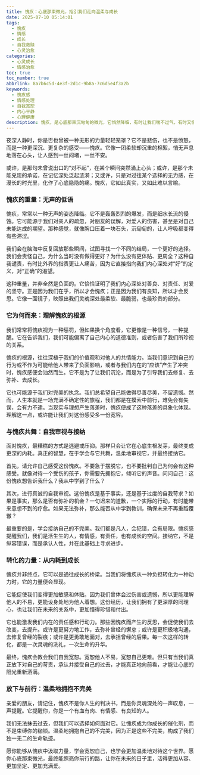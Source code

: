 ```yaml
---
title: 愧疚：心底那束微光，指引我们走向温柔与成长
date: 2025-07-10 05:14:01
tags:
  - 愧疚
  - 情感
  - 成长
  - 自我救赎
  - 心灵治愈
categories:
  - 心灵成长
  - 情感治愈
toc: true
toc_number: true
abbrlink: 8a7b6c5d-4e3f-2d1c-9b8a-7c6d5e4f3a2b
keywords:
  - 愧疚感
  - 情感处理
  - 自我宽恕
  - 内心平静
  - 心理健康
description: 愧疚，是心底那束沉甸甸的微光，它悄然降临，有时让我们喘不过气，有时又像一面镜子，映照出我们内心深处最柔软的角落。它不是惩罚，而是一种深刻的提醒，关于爱、责任与成长。这篇文章，将带你温柔地走进愧疚的世界，理解它的来龙去脉，学会如何与它共处，最终将其转化为滋养我们灵魂的力量，走向更宽广、更温柔的自我。
---
```


夜深人静时，你是否也曾被一种无形的力量轻轻笼罩？它不是悲伤，也不是愤怒，而是一种更深沉、更复杂的感受——愧疚。它像一团柔软却沉重的棉絮，悄无声息地落在心头，让人感到一丝闷堵，一丝不安。

或许，是那句未曾说出口的“对不起”，在某个瞬间突然涌上心头；或许，是那个未能兑现的承诺，在记忆深处泛起涟漪；又或许，只是对过往某个选择的无力感，在漫长的时光里，化作了心底隐隐的痛。愧疚，它如此真实，又如此难以言喻。

### 愧疚的重量：无声的低语

愧疚，常常以一种无声的姿态降临。它不是轰轰烈烈的爆发，而是细水长流的侵蚀。它可能源于我们对亲人的疏忽，对朋友的误解，对爱人的伤害，甚至是对自己未能达成的期望。那种感觉，就像胸口压着一块石头，沉甸甸的，让人呼吸都变得有些滞涩。

我们会在脑海中反复回放那些瞬间，试图寻找一个不同的结局，一个更好的选择。我们会责怪自己，为什么当时没有做得更好？为什么没有更体贴、更周全？这种自我谴责，有时比外界的指责更让人痛苦，因为它直接指向我们内心深处对“好”的定义，对“正确”的渴望。

这种重量，并非全然是负面的。它恰恰证明了我们内心深处对善良、对责任、对爱的坚守。正是因为我们在乎，所以才会愧疚；正是因为我们有良知，所以才会反思。它像一面镜子，映照出我们灵魂深处最柔软、最脆弱，也最珍贵的部分。

### 它为何而来：理解愧疚的根源

我们常常将愧疚视为一种惩罚，但如果换个角度看，它更像是一种信号，一种提醒。它在告诉我们，我们可能偏离了自己内心的道德准则，或者伤害了我们所珍视的关系。

愧疚的根源，往往深植于我们的价值观和对他人的共情能力。当我们意识到自己的行为或不作为可能给他人带来了负面影响，或者与我们内在的“应该”产生了冲突时，愧疚感便会油然而生。它不是为了让我们沉沦，而是为了引导我们去修复、去弥补、去成长。

它也可能源于我们对完美的执念。我们总希望自己能做得尽善尽美，不留遗憾。然而，人生本就是一场充满不确定性的旅程，我们都是在摸索中前行，难免会有失误，会有力不逮。当现实与理想产生落差时，愧疚便成了这种落差的具象化体现。理解这一点，或许能让我们对这份感受多一份宽容。

### 与愧疚共舞：自我审视与接纳

面对愧疚，最糟糕的方式是逃避或压抑。那样只会让它在心底生根发芽，最终变成更深的内耗。真正的智慧，在于学会与它共舞，温柔地审视它，并最终接纳它。

首先，请允许自己感受这份愧疚。不要急于摆脱它，也不要批判自己为何会有这种感受。就像对待一个受伤的孩子，你需要先拥抱它，倾听它的声音。问问自己：这份愧疚想告诉我什么？我从中学到了什么？

其次，进行真诚的自我审视。这份愧疚是基于事实，还是基于过度的自我苛求？如果是事实，那么是否有弥补的机会？一句迟来的道歉，一个实际的行动，有时能带来意想不到的疗愈。如果无法弥补，那么能否从中学到教训，确保未来不再重蹈覆辙？

最重要的是，学会接纳自己的不完美。我们都是凡人，会犯错，会有局限。愧疚感提醒我们，我们是活生生的人，有情感，有责任，也有成长的空间。接纳它，不是纵容错误，而是承认人性，并在此基础上寻求进步。

### 转化的力量：从内耗到成长

愧疚并非终点，它可以是通往成长的桥梁。当我们将愧疚从一种负担转化为一种动力时，它的力量便会显现。

它能促使我们变得更加敏感和体贴。因为我们曾体会过伤害或遗憾，所以更能理解他人的不易，更能设身处地为他人着想。这份经历，让我们拥有了更深厚的同理心，也让我们在未来的关系中，更加懂得珍惜和付出。

它也能激发我们内在的责任感和行动力。那些因愧疚而产生的反思，会促使我们去改变，去提升。或许是更努力地工作，去弥补曾经的懈怠；或许是更积极地沟通，去修复曾经的裂痕；或许是更勇敢地面对，去承担曾经的后果。每一次这样的转化，都是一次灵魂的洗礼，一次生命的升华。

最终，愧疚会教会我们自我宽恕。宽恕他人不易，宽恕自己更难。但只有当我们真正放下对自己的苛责，承认并接受自己的过去，才能真正地向前看，才能让心底的阳光重新洒满。

### 放下与前行：温柔地拥抱不完美

亲爱的朋友，请记住，愧疚不是你人生的判决书，而是你灵魂深处的一声叹息，一声提醒。它提醒你，你是一个有血有肉、有情感、有良知的人。

我们无法抹去过去，但我们可以选择如何面对它。让愧疚成为你成长的催化剂，而不是束缚你的枷锁。温柔地拥抱自己的不完美，因为正是这些不完美，构成了我们独一无二的生命轨迹。

愿你能够从愧疚中汲取力量，学会宽恕自己，也学会更加温柔地对待这个世界。愿你心底那束微光，最终能照亮你前行的路，让你在未来的日子里，活得更加从容、更加坚定、更加充满爱。